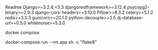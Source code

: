 Readme
Django>=3.2.4,<3.3
djangorestframework>=3.12.4
psycopg2-binary>=2.9.3
django-cors-headers>=3.10.0
Pillow>=8.3.2
celery>=5.1.2
redis>=3.5.3
gunicorn>=20.1.0
python-decouple>=3.5
dj-database-url>=0.5.0
whitenoise>=5.3.0



docker compose 

docker-compose run --rm app sh -c "flake8"